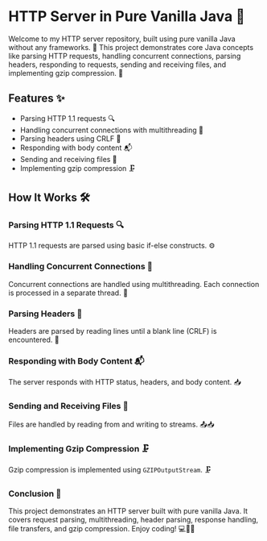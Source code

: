 # HTTP Server in Pure Vanilla Java 🚀

Welcome to my HTTP server repository, built using pure vanilla Java without any frameworks. 🎉 This project demonstrates core Java concepts like parsing HTTP requests, handling concurrent connections, parsing headers, responding to requests, sending and receiving files, and implementing gzip compression. 🌟

## Features ✨

- Parsing HTTP 1.1 requests 🔍
- Handling concurrent connections with multithreading 🔄
- Parsing headers using CRLF 📄
- Responding with body content 📬
- Sending and receiving files 📁
- Implementing gzip compression 🗜️

## How It Works 🛠️

### Parsing HTTP 1.1 Requests 🔍

HTTP 1.1 requests are parsed using basic if-else constructs. ⚙️

### Handling Concurrent Connections 🔄

Concurrent connections are handled using multithreading. Each connection is processed in a separate thread. 🧵

### Parsing Headers 📄

Headers are parsed by reading lines until a blank line (CRLF) is encountered. 📜

### Responding with Body Content 📬

The server responds with HTTP status, headers, and body content. 📥

### Sending and Receiving Files 📁

Files are handled by reading from and writing to streams. 📤📥

### Implementing Gzip Compression 🗜️

Gzip compression is implemented using `GZIPOutputStream`. 🗜️

### Conclusion 🎯

This project demonstrates an HTTP server built with pure vanilla Java. It covers request parsing, multithreading, header parsing, response handling, file transfers, and gzip compression. Enjoy coding! 💻🚀😊


